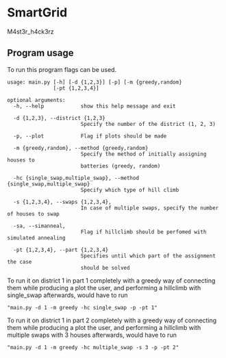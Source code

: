 # SmartGrid
M4st3r_h4ck3rz

## Program usage
To run this program flags can be used.

    usage: main.py [-h] [-d {1,2,3}] [-p] [-m {greedy,random}
                   [-pt {1,2,3,4}]

    optional arguments:
      -h, --help            show this help message and exit

      -d {1,2,3}, --district {1,2,3}
                            Specify the number of the district (1, 2, 3)

      -p, --plot            Flag if plots should be made

      -m {greedy,random}, --method {greedy,random}
                            Specify the method of initially assigning houses to
                            batteries (greedy, random)

      -hc {single_swap,multiple_swap}, --method {single_swap,multiple_swap}
                            Specify which type of hill climb

      -s {1,2,3,4}, --swaps {1,2,3,4},
                            In case of multiple swaps, specify the number of houses to swap
        
      -sa, --simanneal,
                            Flag if hillclimb should be perfomed with simulated annealing      

      -pt {1,2,3,4}, --part {1,2,3,4}
                            Specifies until which part of the assignment the case
                            should be solved


To run it on district 1 in part 1 completely with a greedy way of connecting them while producing a plot the user, and performing a hillclimb with single_swap afterwards, would have to run

    "main.py -d 1 -m greedy -hc single_swap -p -pt 1"

To run it on district 1 in part 2 completely with a greedy way of connecting them while producing a plot the user, and performing a hillclimb with multiple swaps with 3 houses afterwards, would have to run

    "main.py -d 1 -m greedy -hc multiple_swap -s 3 -p -pt 2"